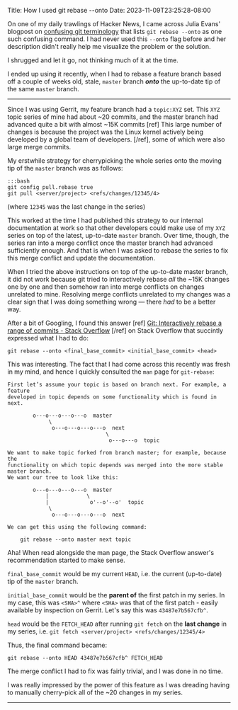 Title: How I used git rebase --onto
Date: 2023-11-09T23:25:28-08:00

On one of my daily trawlings of Hacker News, I came across Julia Evans' blogpost on
[confusing git
terminology](https://jvns.ca/blog/2023/11/01/confusing-git-terminology/#rebase-onto)
that lists `git rebase --onto` as one such confusing command. I had never used this
`--onto` flag before and her description didn't really help me visualize the problem
or the solution.

I shrugged and let it go, not thinking much of it at the time.

I ended up using it recently, when I had to rebase a feature branch based off a
couple of weeks old, stale, `master` branch ***onto*** the up-to-date tip of the
same `master` branch.

***

Since I was using Gerrit, my feature branch had a `topic:XYZ` set. This `XYZ` topic
series of mine had about ~20 commits, and the master branch had advanced quite a bit
with almost ~15K commits [ref] This large number of changes is because the project
was the Linux kernel actively being developed by a global team of developers. [/ref],
some of which were also large merge commits.

My erstwhile strategy for cherrypicking the whole series onto the moving tip of the
`master` branch was as follows:

    :::bash
    git config pull.rebase true
    git pull <server/project> <refs/changes/12345/4>

(where `12345` was the last change in the series)

This worked at the time I had published this strategy to our internal documentation
at work so that other developers could make use of my `XYZ` series on top of the
latest, up-to-date `master` branch. Over time, though, the series ran into a merge
conflict once the master branch had advanced sufficiently enough. And that is when I
was asked to rebase the series to fix this merge conflict and update the
documentation.

When I tried the above instructions on top of the up-to-date master branch, it did
not work because git tried to interactively rebase _all_ the ~15K changes one by one
and then somehow ran into merge conflicts on changes unrelated to mine. Resolving
merge conflicts unrelated to my changes was a clear sign that I was doing something
wrong &mdash; there _had_ to be a better way.

After a bit of Googling, I found this answer [ref]
[Git: Interactively rebase a range of commits - Stack
Overflow](https://stackoverflow.com/questions/45336573/git-interactively-rebase-a-range-of-commits)
[/ref]
on Stack Overflow that succintly expressed what I had to do:

```
git rebase --onto <final_base_commit> <initial_base_commit> <head>
```

This was interesting. The fact that I had come across this recently was fresh in my
mind, and hence I quickly consulted the `man` page for `git-rebase`:

```
First let’s assume your topic is based on branch next. For example, a feature
developed in topic depends on some functionality which is found in next.

        o---o---o---o---o  master
             \
              o---o---o---o---o  next
                               \
                                o---o---o  topic

We want to make topic forked from branch master; for example, because the
functionality on which topic depends was merged into the more stable master branch.
We want our tree to look like this:

        o---o---o---o---o  master
            |            \
            |             o'--o'--o'  topic
             \
              o---o---o---o---o  next

We can get this using the following command:

    git rebase --onto master next topic
```


Aha! When read alongside the man page, the Stack Overflow answer's recommendation
started to make sense.

`final_base_commit` would be my current `HEAD`, i.e. the current (up-to-date)
tip of the `master` branch.

`initial_base_commit` would be the **parent of** the first patch in my series.
In my case, this was `<SHA>^` where `<SHA>` was that of the first patch - easily
available by inspection on Gerrit. Let's say this was `43487e7b567cfb^`.

`head` would be the `FETCH_HEAD` after running `git fetch` on the **last change** in
my series, i.e. `git fetch <server/project> <refs/changes/12345/4>`

Thus, the final command became:

```
git rebase --onto HEAD 43487e7b567cfb^ FETCH_HEAD
```
The merge conflict I had to fix was fairly trivial, and I was done in no time.

I was really impressed by the power of this feature as I was dreading having to
manually cherry-pick all of the ~20 changes in my series.

---
